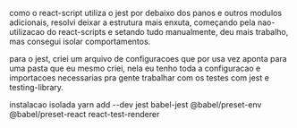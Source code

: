 como o react-script utiliza o jest por debaixo dos panos e outros modulos adicionais, resolvi deixar a estrutura mais enxuta, começando pela nao-utilizacao do react-scripts e setando tudo manualmente, deu mais trabalho, mas consegui isolar comportamentos.

para o jest, criei um arquivo de configuracoes que por usa vez aponta para uma pasta que eu mesmo criei, nela eu tenho toda a configuracao e importacoes necessarias pra gente trabalhar com os testes com jest e testing-library.

instalacao isolada
yarn add --dev jest babel-jest @babel/preset-env @babel/preset-react react-test-renderer
